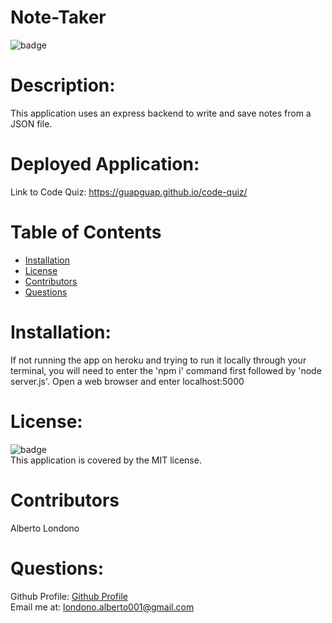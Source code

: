 # Note-Taker

![badge](https://img.shields.io/badge/license-MIT-orange)

# Description: 
This application uses an express backend to write and save notes from a JSON file.

# Deployed Application:
Link to Code Quiz: <a href="https://guapguap.github.io/code-quiz/" target="_blank">https://guapguap.github.io/code-quiz/</a>

# Table of Contents
* [Installation](#installation)
* [License](#license)
* [Contributors](#contributors)
* [Questions](#questions)

# Installation:
If not running the app on heroku and trying to run it locally through your terminal, you will need to enter the 'npm i' command first  followed by 'node server.js'. Open a web browser and enter localhost:5000
# License:
![badge](https://img.shields.io/badge/license-MIT-orange)
<br />
This application is covered by the MIT license. 
# Contributors 
Alberto Londono
# Questions:
Github Profile: [Github Profile](https://github.com/Guapguap)
<br>
Email me at: londono.alberto001@gmail.com

